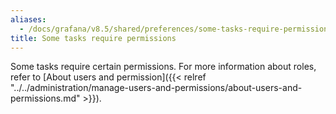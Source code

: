 ```yaml
---
aliases:
  - /docs/grafana/v8.5/shared/preferences/some-tasks-require-permissions/
title: Some tasks require permissions
---
```


Some tasks require certain permissions. For more information about roles, refer to [About users and permission]({{< relref "../../administration/manage-users-and-permissions/about-users-and-permissions.md" >}}).
